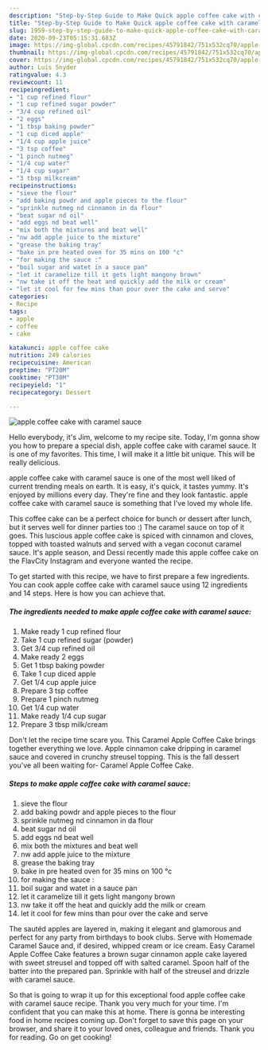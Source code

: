 ```yaml
---
description: "Step-by-Step Guide to Make Quick apple coffee cake with caramel sauce"
title: "Step-by-Step Guide to Make Quick apple coffee cake with caramel sauce"
slug: 1959-step-by-step-guide-to-make-quick-apple-coffee-cake-with-caramel-sauce
date: 2020-09-23T05:15:31.683Z
image: https://img-global.cpcdn.com/recipes/45791842/751x532cq70/apple-coffee-cake-with-caramel-sauce-recipe-main-photo.jpg
thumbnail: https://img-global.cpcdn.com/recipes/45791842/751x532cq70/apple-coffee-cake-with-caramel-sauce-recipe-main-photo.jpg
cover: https://img-global.cpcdn.com/recipes/45791842/751x532cq70/apple-coffee-cake-with-caramel-sauce-recipe-main-photo.jpg
author: Luis Snyder
ratingvalue: 4.3
reviewcount: 11
recipeingredient:
- "1 cup refined flour"
- "1 cup refined sugar powder"
- "3/4 cup refined oil"
- "2 eggs"
- "1 tbsp baking powder"
- "1 cup diced apple"
- "1/4 cup apple juice"
- "3 tsp coffee"
- "1 pinch nutmeg"
- "1/4 cup water"
- "1/4 cup sugar"
- "3 tbsp milkcream"
recipeinstructions:
- "sieve the flour"
- "add baking powdr and apple pieces to the flour"
- "sprinkle nutmeg nd cinnamon in da flour"
- "beat sugar nd oil"
- "add eggs nd beat well"
- "mix both the mixtures and beat well"
- "nw add apple juice to the mixture"
- "grease the baking tray"
- "bake in pre heated oven for 35 mins on 100 °c"
- "for making the sauce :"
- "boil sugar and watet in a sauce pan"
- "let it caramelize till it gets light mangony brown"
- "nw take it off the heat and quickly add the milk or cream"
- "let it cool for few mins than pour over the cake and serve"
categories:
- Recipe
tags:
- apple
- coffee
- cake

katakunci: apple coffee cake 
nutrition: 249 calories
recipecuisine: American
preptime: "PT20M"
cooktime: "PT30M"
recipeyield: "1"
recipecategory: Dessert

---
```



![apple coffee cake with caramel sauce](https://img-global.cpcdn.com/recipes/45791842/751x532cq70/apple-coffee-cake-with-caramel-sauce-recipe-main-photo.jpg)

Hello everybody, it's Jim, welcome to my recipe site. Today, I'm gonna show you how to prepare a special dish, apple coffee cake with caramel sauce. It is one of my favorites. This time, I will make it a little bit unique. This will be really delicious.

apple coffee cake with caramel sauce is one of the most well liked of current trending meals on earth. It is easy, it's quick, it tastes yummy. It's enjoyed by millions every day. They're fine and they look fantastic. apple coffee cake with caramel sauce is something that I've loved my whole life.

This coffee cake can be a perfect choice for bunch or dessert after lunch, but it serves well for dinner parties too :) The caramel sauce on top of it goes. This luscious apple coffee cake is spiced with cinnamon and cloves, topped with toasted walnuts and served with a vegan coconut caramel sauce. It&#39;s apple season, and Dessi recently made this apple coffee cake on the FlavCity Instagram and everyone wanted the recipe.


To get started with this recipe, we have to first prepare a few ingredients. You can cook apple coffee cake with caramel sauce using 12 ingredients and 14 steps. Here is how you can achieve that.

<!--inarticleads1-->

##### The ingredients needed to make apple coffee cake with caramel sauce:

1. Make ready 1 cup refined flour
1. Take 1 cup refined sugar (powder)
1. Get 3/4 cup refined oil
1. Make ready 2 eggs
1. Get 1 tbsp baking powder
1. Take 1 cup diced apple
1. Get 1/4 cup apple juice
1. Prepare 3 tsp coffee
1. Prepare 1 pinch nutmeg
1. Get 1/4 cup water
1. Make ready 1/4 cup sugar
1. Prepare 3 tbsp milk/cream


Don&#39;t let the recipe time scare you. This Caramel Apple Coffee Cake brings together everything we love. Apple cinnamon cake dripping in caramel sauce and covered in crunchy streusel topping. This is the fall dessert you&#39;ve all been waiting for- Caramel Apple Coffee Cake. 

<!--inarticleads2-->

##### Steps to make apple coffee cake with caramel sauce:

1. sieve the flour
1. add baking powdr and apple pieces to the flour
1. sprinkle nutmeg nd cinnamon in da flour
1. beat sugar nd oil
1. add eggs nd beat well
1. mix both the mixtures and beat well
1. nw add apple juice to the mixture
1. grease the baking tray
1. bake in pre heated oven for 35 mins on 100 °c
1. for making the sauce :
1. boil sugar and watet in a sauce pan
1. let it caramelize till it gets light mangony brown
1. nw take it off the heat and quickly add the milk or cream
1. let it cool for few mins than pour over the cake and serve


The sautéd apples are layered in, making it elegant and glamorous and perfect for any party from birthdays to book clubs. Serve with Homemade Caramel Sauce and, if desired, whipped cream or ice cream. Easy Caramel Apple Coffee Cake features a brown sugar cinnamon apple cake layered with sweet streusel and topped off with salted caramel. Spoon half of the batter into the prepared pan. Sprinkle with half of the streusel and drizzle with caramel sauce. 

So that is going to wrap it up for this exceptional food apple coffee cake with caramel sauce recipe. Thank you very much for your time. I'm confident that you can make this at home. There is gonna be interesting food in home recipes coming up. Don't forget to save this page on your browser, and share it to your loved ones, colleague and friends. Thank you for reading. Go on get cooking!
